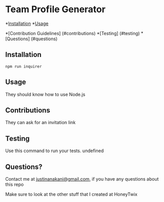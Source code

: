# Team Profile Generator
  

  *[Installation](#installation)
  *[Usage](#usage)
  
  *[Contribution Guidelines] (#contributions)
  *[Testing] (#testing)
  *[Questions] (#questions)

  ## Installation
    npm run inquirer

  ## Usage 

  They should know how to use Node.js

  ## Contributions
  They can ask for an invitation link

  ## Testing
  Use this command to run your tests.
  undefined

  ## Questions?
  Contact me at justinanakani@gmail.com, if you have any questions about this repo

  Make sure to look at the other stuff that I created at HoneyTwix
